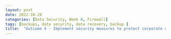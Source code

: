 ```yaml
---
layout: post
date: 2022-10-28
categories: [Data Security, Week 8, Firewall]
tags: [backups, data security, data recovery, backup ]
title:  "Outcome 4 - Implement security measures to protect corporate data - Week 8"
---
```


##  